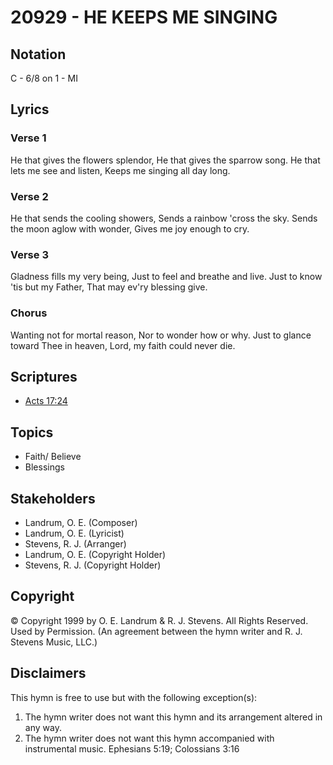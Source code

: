 # 20929 - HE KEEPS ME SINGING

## Notation

C - 6/8 on 1 - MI

## Lyrics

### Verse 1

He that gives the flowers splendor, He that gives the sparrow song. He that lets me see and listen, Keeps me singing all day long.  

### Verse 2

He that sends the cooling showers, Sends a rainbow 'cross the sky. Sends the moon aglow with wonder, Gives me joy enough to cry.  

### Verse 3

Gladness fills my very being, Just to feel and breathe and live. Just to know 'tis but my Father, That may ev'ry blessing give.   

### Chorus

Wanting not for mortal reason, Nor to wonder how or why. Just to glance toward Thee in heaven, Lord, my faith could never die.


## Scriptures

- [Acts 17:24](https://www.biblegateway.com/passage/?search=Acts%2017%3A24)

## Topics

- Faith/ Believe
- Blessings

## Stakeholders

- Landrum, O. E. (Composer)
- Landrum, O. E. (Lyricist)
- Stevens, R. J. (Arranger)
- Landrum, O. E. (Copyright Holder)
- Stevens, R. J. (Copyright Holder)

## Copyright

© Copyright 1999 by O. E. Landrum & R. J. Stevens. All Rights Reserved. Used by Permission.
(An agreement between the hymn writer and R. J. Stevens Music, LLC.)

## Disclaimers

This hymn is free to use but with the following exception(s):
1. The hymn writer does not want this hymn and its arrangement altered in any way.
2. The hymn writer does not want this hymn accompanied with instrumental music.
Ephesians 5:19; Colossians 3:16

